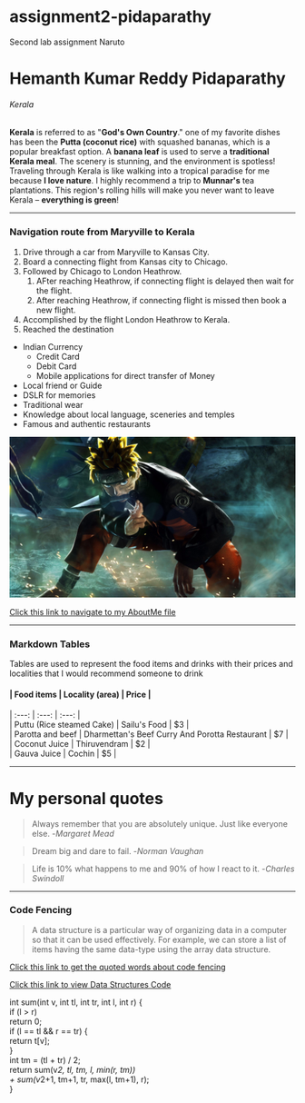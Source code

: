 # assignment2-pidaparathy
Second lab assignment
Naruto
# Hemanth Kumar Reddy Pidaparathy
###### Kerala

**Kerala** is referred to as "**God's Own Country**." one of my favorite dishes has been the **Putta (coconut rice)** with squashed bananas, which is a popular breakfast option. A **banana leaf** is used to serve a **traditional Kerala meal**. The scenery is stunning, and the environment is spotless! Traveling through Kerala is like walking into a tropical paradise for me because **I love nature**. I highly recommend a trip to **Munnar's** tea plantations. This region's rolling hills will make you never want to leave Kerala – **everything is green**!

***

### Navigation route from Maryville to Kerala

1. Drive through a car from Maryville to Kansas City.
2. Board a connecting flight from Kansas city to Chicago. 
3. Followed by Chicago to London Heathrow.
    1. AFter reaching Heathrow, if connecting flight is delayed then wait for the flight.
    2. After reaching Heathrow, if connecting flight is missed then book a new flight.
4. Accomplished by the flight London Heathrow to Kerala.
5. Reached the destination

- Indian Currency
    - Credit Card
    - Debit Card
    - Mobile applications for direct transfer of Money
- Local friend or Guide
- DSLR for memories
- Traditional wear
- Knowledge about local language, sceneries and temples
- Famous and authentic restaurants

![Image](Naruto.jpg)


[Click this link to navigate to my AboutMe file](https://github.com/Hemanthkumarreddy/assignment2-pidaparathy/blob/e45f31b7ea67a9c83aa47bcbc7358ad5c9437871/AboutMe.md)

***

### Markdown Tables 

Tables are used to represent the food items and drinks with their prices and localities that I would recommend someone to drink

#### | Food items | Locality (area) | Price |  
| :---: | :---: | :---: |  
| Puttu (Rice steamed Cake) | Sailu's Food | $3 |  
| Parotta and beef | Dharmettan's Beef Curry And Porotta Restaurant | $7 |  
| Coconut Juice | Thiruvendram | $2 |  
|  Gauva Juice | Cochin | $5 | 

***

# My personal quotes 

> Always remember that you are absolutely unique. Just like everyone else. -*Margaret Mead*

> Dream big and dare to fail. -*Norman Vaughan*

> Life is 10% what happens to me and 90% of how I react to it. -*Charles Swindoll*

***

###  Code Fencing

> A data structure is a particular way of organizing data in a computer so that it can be used effectively. For example, we can store a list of items having the same data-type using the array data structure.

[Click this link to get the quoted words about code fencing](https://www.geeksforgeeks.org/data-structures/)

[Click this link to view Data Structures Code](https://cp-algorithms.com/data_structures/segment_tree.html)

  int sum(int v, int tl, int tr, int l, int r) {  
    if (l > r)   
        return 0;  
    if (l == tl && r == tr) {  
        return t[v];  
    }  
    int tm = (tl + tr) / 2;  
    return sum(v*2, tl, tm, l, min(r, tm))  
           + sum(v*2+1, tm+1, tr, max(l, tm+1), r);  
}  